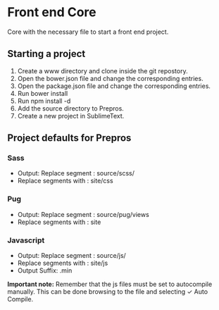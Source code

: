 # Front end Core

Core with the necessary file to start a front end project.

## Starting a project

1.  Create a www directory and clone inside the git repostory.
2.  Open the bower.json file and change the corresponding entries.
3.  Open the package.json file and change the corresponding entries.
4.  Run bower install
5.  Run npm install -d
6.  Add the source directory to Prepros.
7.  Create a new project in SublimeText.

## Project defaults for Prepros

### Sass
*   Output: Replace segment : source/scss/
*   Replace segments with : site/css

### Pug

*   Output: Replace segment : source/pug/views
*   Replace segments with : site

### Javascript

*   Output: Replace segment : source/js/
*   Replace segments with : site/js
*   Output Suffix: .min

**Important note:**
Remember that the js files must be set to autocompile manually.
This can be done browsing to the file and selecting ✓ Auto Compile.